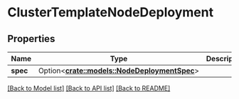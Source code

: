 # ClusterTemplateNodeDeployment

## Properties

Name | Type | Description | Notes
------------ | ------------- | ------------- | -------------
**spec** | Option<[**crate::models::NodeDeploymentSpec**](NodeDeploymentSpec.md)> |  | [optional]

[[Back to Model list]](../README.md#documentation-for-models) [[Back to API list]](../README.md#documentation-for-api-endpoints) [[Back to README]](../README.md)


